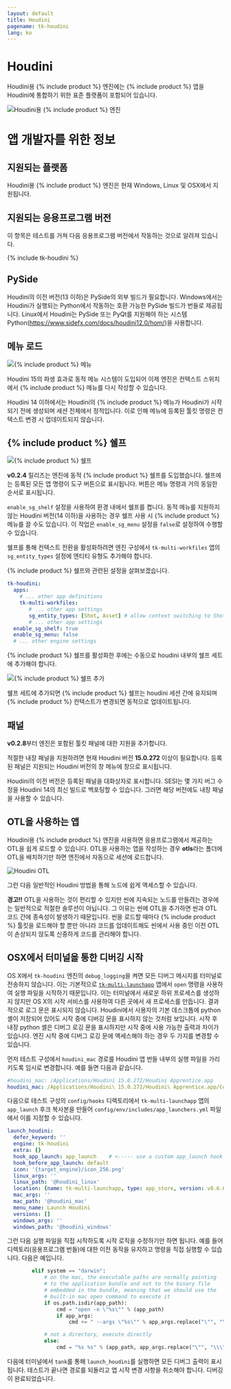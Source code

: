 ```yaml
---
layout: default
title: Houdini
pagename: tk-houdini
lang: ko
---
```


# Houdini

Houdini용 {% include product %} 엔진에는 {% include product %} 앱을 Houdini에 통합하기 위한 표준 플랫폼이 포함되어 있습니다.

![Houdini용 {% include product %} 엔진](../images/engines/houdini_engine.png)


# 앱 개발자를 위한 정보

## 지원되는 플랫폼

Houdini용 {% include product %} 엔진은 현재 Windows, Linux 및 OSX에서 지원됩니다.

## 지원되는 응용프로그램 버전

이 항목은 테스트를 거쳐 다음 응용프로그램 버전에서 작동하는 것으로 알려져 있습니다. 

{% include tk-houdini %}

## PySide

Houdini의 이전 버전(13 이하)은 PySide의 외부 빌드가 필요합니다. Windows에서는 Houdini가 실행되는 Python에서 작동하는 호환 가능한 PySide 빌드가 번들로 제공됩니다. Linux에서 Houdini는 PySide 또는 PyQt를 지원해야 하는 시스템 Python(https://www.sidefx.com/docs/houdini12.0/hom/)을 사용합니다.

## 메뉴 로드

![{% include product %} 메뉴](../images/engines/houdini_menu.png)

Houdini 15의 파생 효과로 동적 메뉴 시스템이 도입되어 이제 엔진은 컨텍스트 스위치에서 {% include product %} 메뉴를 다시 작성할 수 있습니다. 

Houdini 14 이하에서는 Houdini의 {% include product %} 메뉴가 Houdini가 시작되기 전에 생성되며 세션 전체에서 정적입니다. 이로 인해 메뉴에 등록된 툴킷 명령은 컨텍스트 변경 시 업데이트되지 않습니다.

## {% include product %} 쉘프

![{% include product %} 쉘프](../images/engines/houdini_shelf.png)

**v0.2.4** 릴리즈는 엔진에 동적 {% include product %} 쉘프를 도입했습니다. 쉘프에는 등록된 모든 앱 명령이 도구 버튼으로 표시됩니다. 버튼은 메뉴 명령과 거의 동일한 순서로 표시됩니다.

`enable_sg_shelf` 설정을 사용하여 환경 내에서 쉘프를 켭니다. 동적 메뉴를 지원하지 않는 Houdini 버전(14 이하)을 사용하는 경우 쉘프 사용 시 {% include product %} 메뉴를 끌 수도 있습니다. 이 작업은 `enable_sg_menu` 설정을 `false`로 설정하여 수행할 수 있습니다.

쉘프를 통해 컨텍스트 전환을 활성화하려면 엔진 구성에서 `tk-multi-workfiles` 앱의 `sg_entity_types` 설정에 엔티티 유형도 추가해야 합니다.

{% include product %} 쉘프와 관련된 설정을 살펴보겠습니다.

```yaml
tk-houdini:
  apps:
    # ... other app definitions
    tk-multi-workfiles:
       # ... other app settings
       sg_entity_types: [Shot, Asset] # allow context switching to Shots or Assets
       # ... other app settings
  enable_sg_shelf: true
  enable_sg_menu: false
  # ... other engine settings
```

{% include product %} 쉘프를 활성화한 후에는 수동으로 houdini 내부의 쉘프 세트에 추가해야 합니다. 

![{% include product %} 쉘프 추가](../images/engines/add_shelf.png)

쉘프 세트에 추가되면 {% include product %} 쉘프는 houdini 세션 간에 유지되며 {% include product %} 컨텍스트가 변경되면 동적으로 업데이트됩니다. 

## 패널

**v0.2.8**부터 엔진은 포함된 툴킷 패널에 대한 지원을 추가합니다.

적절한 내장 패널을 지원하려면 현재 Houdini 버전 **15.0.272** 이상이 필요합니다. 등록된 패널은 지원되는 Houdini 버전의 창 메뉴에 창으로 표시됩니다.

Houdini의 이전 버전은 등록된 패널을 대화상자로 표시합니다. SESI는 몇 가지 버그 수정을 Houdini 14의 최신 빌드로 백포팅할 수 있습니다. 그러면 해당 버전에도 내장 패널을 사용할 수 있습니다. 

## OTL을 사용하는 앱

Houdini용 {% include product %} 엔진을 사용하면 응용프로그램에서 제공하는 OTL을 쉽게 로드할 수 있습니다. OTL을 사용하는 앱을 작성하는 경우 **otls**라는 폴더에 OTL을 배치하기만 하면 엔진에서 자동으로 세션에 로드합니다.

![Houdini OTL](../images/engines/otls_path.png)

그런 다음 일반적인 Houdini 방법을 통해 노드에 쉽게 액세스할 수 있습니다.

**경고!!** OTL을 사용하는 것이 편리할 수 있지만 씬에 지속되는 노드를 만들려는 경우에는 일반적으로 적절한 솔루션이 아닙니다. 그 이유는 씬에 OTL을 추가하면 씬과 OTL 코드 간에 종속성이 발생하기 때문입니다. 씬을 로드할 때마다 {% include product %} 툴킷을 로드해야 할 뿐만 아니라 코드를 업데이트해도 씬에서 사용 중인 이전 OTL이 손상되지 않도록 신중하게 코드를 관리해야 합니다.

## OSX에서 터미널을 통한 디버깅 시작

OS X에서 `tk-houdini` 엔진의 `debug_logging`을 켜면 모든 디버그 메시지를 터미널로 전송하지 않습니다. 이는 기본적으로 [`tk-multi-launchapp`](https://github.com/shotgunsoftware/tk-multi-launchapp) 앱에서 `open` 명령을 사용하여 실행 파일을 시작하기 때문입니다. 이는 터미널에서 새로운 하위 프로세스를 생성하지 않지만 OS X의 시작 서비스를 사용하여 다른 곳에서 새 프로세스를 만듭니다. 결과적으로 로그 문은 표시되지 않습니다. Houdini에서 사용자의 기본 데스크톱에 python 셸이 저장되어 있어도 시작 중에 디버깅 문을 표시하지 않는 것처럼 보입니다. 시작 후 내장 python 셸은 디버그 로깅 문을 표시하지만 시작 중에 사용 가능한 출력과 차이가 있습니다. 엔진 시작 중에 디버그 로깅 문에 액세스해야 하는 경우 두 가지를 변경할 수 있습니다.

먼저 테스트 구성에서 `houdini_mac` 경로를 Houdini 앱 번들 내부의 실행 파일을 가리키도록 임시로 변경합니다. 예를 들면 다음과 같습니다.

```yaml
#houdini_mac: /Applications/Houdini 15.0.272/Houdini Apprentice.app
houdini_mac: /Applications/Houdini\ 15.0.272/Houdini\ Apprentice.app/Contents/MacOS/happrentice
```

다음으로 테스트 구성의 `config/hooks` 디렉토리에서 `tk-multi-launchapp` 앱의 `app_launch` 후크 복사본을 만들어 `config/env/includes/app_launchers.yml` 파일에서 이를 지정할 수 있습니다.

```yaml
launch_houdini:
  defer_keyword: ''
  engine: tk-houdini
  extra: {}
  hook_app_launch: app_launch    # <----- use a custom app_launch hook
  hook_before_app_launch: default
  icon: '{target_engine}/icon_256.png'
  linux_args: ''
  linux_path: '@houdini_linux'
  location: {name: tk-multi-launchapp, type: app_store, version: v0.6.6}
  mac_args: ''
  mac_path: '@houdini_mac'
  menu_name: Launch Houdini
  versions: []
  windows_args: ''
  windows_path: '@houdini_windows'
```

그런 다음 실행 파일을 직접 시작하도록 시작 로직을 수정하기만 하면 됩니다. 예를 들어 디렉토리(응용프로그램 번들)에 대한 이전 동작을 유지하고 명령을 직접 실행할 수 있습니다. 다음은 예입니다. 

```python
        elif system == "darwin":
            # on the mac, the executable paths are normally pointing
            # to the application bundle and not to the binary file
            # embedded in the bundle, meaning that we should use the
            # built-in mac open command to execute it
            if os.path.isdir(app_path):
                cmd = "open -n \"%s\"" % (app_path)
                if app_args:
                    cmd += " --args \"%s\"" % app_args.replace("\"", "\\\"")

            # not a directory, execute directly
            else:
                cmd = "%s %s" % (app_path, app_args.replace("\"", "\\\""))
```

다음에 터미널에서 `tank`를 통해 `launch_houdini`를 실행하면 모든 디버그 출력이 표시됩니다. 테스트가 끝나면 경로를 되돌리고 앱 시작 변경 사항을 취소해야 합니다. 디버깅이 완료되었습니다.
